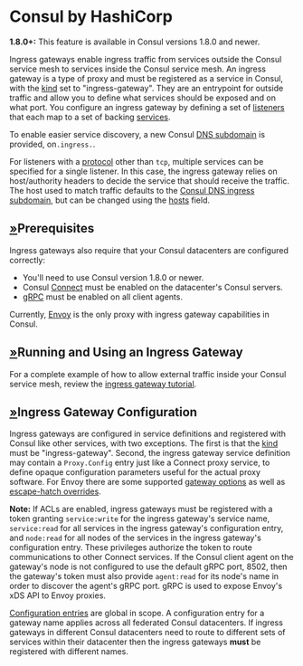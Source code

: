 # Consul by HashiCorp

**1.8.0+:** This feature is available in Consul versions 1.8.0 and newer.

Ingress gateways enable ingress traffic from services outside the Consul service mesh to services inside the Consul service mesh. An ingress gateway is a type of proxy and must be registered as a service in Consul, with the [kind](https://www.consul.io/api/agent/service#kind) set to "ingress-gateway". They are an entrypoint for outside traffic and allow you to define what services should be exposed and on what port. You configure an ingress gateway by defining a set of [listeners](https://www.consul.io/docs/agent/config-entries/ingress-gateway#listeners) that each map to a set of backing [services](https://www.consul.io/docs/agent/config-entries/ingress-gateway#services).

To enable easier service discovery, a new Consul [DNS subdomain](https://www.consul.io/docs/agent/dns#ingress-service-lookups) is provided, on`.ingress.`.

For listeners with a [protocol](https://www.consul.io/docs/agent/config-entries/ingress-gateway#protocol) other than `tcp`, multiple services can be specified for a single listener. In this case, the ingress gateway relies on host/authority headers to decide the service that should receive the traffic. The host used to match traffic defaults to the [Consul DNS ingress subdomain](https://www.consul.io/docs/agent/dns#ingress-service-lookups), but can be changed using the [hosts](https://www.consul.io/docs/agent/config-entries/ingress-gateway#hosts) field.

## [»](consul-by-hashicorp-1.md#prerequisites)Prerequisites

Ingress gateways also require that your Consul datacenters are configured correctly:

* You'll need to use Consul version 1.8.0 or newer.
* Consul [Connect](https://www.consul.io/docs/agent/options#connect) must be enabled on the datacenter's Consul servers.
* [gRPC](https://www.consul.io/docs/agent/options#grpc_port) must be enabled on all client agents.

Currently, [Envoy](https://www.envoyproxy.io/) is the only proxy with ingress gateway capabilities in Consul.

## [»](consul-by-hashicorp-1.md#running-and-using-an-ingress-gateway)Running and Using an Ingress Gateway

For a complete example of how to allow external traffic inside your Consul service mesh, review the [ingress gateway tutorial](https://learn.hashicorp.com/tutorials/consul/service-mesh-ingress-gateways).

## [»](consul-by-hashicorp-1.md#ingress-gateway-configuration)Ingress Gateway Configuration

Ingress gateways are configured in service definitions and registered with Consul like other services, with two exceptions. The first is that the [kind](https://www.consul.io/api/agent/service#kind) must be "ingress-gateway". Second, the ingress gateway service definition may contain a `Proxy.Config` entry just like a Connect proxy service, to define opaque configuration parameters useful for the actual proxy software. For Envoy there are some supported [gateway options](../proxies/consul-by-hashicorp.md#gateway-options) as well as [escape-hatch overrides](../proxies/consul-by-hashicorp.md#escape-hatch-overrides).

**Note:** If ACLs are enabled, ingress gateways must be registered with a token granting `service:write` for the ingress gateway's service name, `service:read` for all services in the ingress gateway's configuration entry, and `node:read` for all nodes of the services in the ingress gateway's configuration entry. These privileges authorize the token to route communications to other Connect services. If the Consul client agent on the gateway's node is not configured to use the default gRPC port, 8502, then the gateway's token must also provide `agent:read` for its node's name in order to discover the agent's gRPC port. gRPC is used to expose Envoy's xDS API to Envoy proxies.

[Configuration entries](https://www.consul.io/docs/agent/config-entries) are global in scope. A configuration entry for a gateway name applies across all federated Consul datacenters. If ingress gateways in different Consul datacenters need to route to different sets of services within their datacenter then the ingress gateways **must** be registered with different names.

